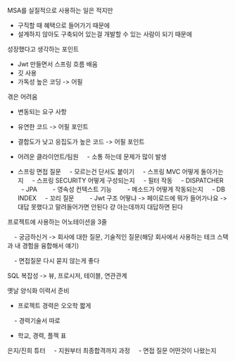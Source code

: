 MSA를 실질적으로 사용하는 일은 적지만
- 구직할 때 혜택으로 들어가기 때문에
- 설계하지 않아도 구축되어 있는걸 개발할 수 있는 사람이 되기 때문에

성장했다고 생각하는 포인트
- Jwt 만들면서 스프링 흐름 배움
- 깃 사용
- 가독성 높은 코딩 -> 어필  

겪은 어려움
- 변동되는 요구 사항
- 유연한 코드 -> 어필 포인트
- 결합도가 낮고 응집도가 높은 코드 -> 어필 포인트

- 어려운 클라이언트/팀원
    - 소통 하는데 문제가 많이 발생

- 스프링 면접 질문
    - 모르는건 단서도 붙이기
    - 스프링 MVC 어떻게 돌아가는지
    - 스프링 SECURITY 어떻게 구성되는지
    - 필터 작동
    - DISPATCHER
    - JPA
        - 영속성 컨텍스트 기능
        - 메소드가 어떻게 작동되는지
    - DB INDEX
    - 꼬리 질문
        - Jwt 구조 어떻냐 -> 페이로드에 뭐가 들어가나요 -> 대답 못했다고 말려들어가면 안된다 걍 아는데까지 대답하면 된다

프로젝트에 사용하는 어노테이션을 3줄

    - 궁금하신거 -> 회사에 대한 질문, 기술적인 질문(해당 회사에서 사용하는 테크 스택과 내 경험을 융합해서 얘기)

    - 면접질문 다시 묻지 않는게 좋다

  

SQL 복잡성 -> 뷰, 프로시저, 테이블, 연관관계

  

옛날 양식화 이력서 준비

- 프로젝트 경력은 오오학 짧게

    - 경력기술서 따로

- 학교, 경력, 플젝 표

  

은지/진희 튜터
    - 지원부터 최종합격까지 과정
    - 면접 질문 어떤것이 나왔는지